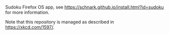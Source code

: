Sudoku Firefox OS app, see https://schnark.github.io/install.html?id=sudoku for more information.

Note that this repository is managed as described in https://xkcd.com/1597/.

